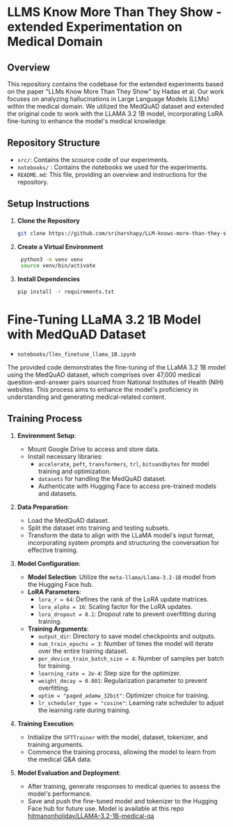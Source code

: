 # LLMS Know More Than They Show - extended Experimentation on Medical Domain

## Overview

This repository contains the codebase for the extended experiments based on the paper "LLMs Know More Than They Show" by Hadas et al. Our work focuses on analyzing hallucinations in Large Language Models (LLMs) within the medical domain. We utilized the MedQuAD dataset and extended the original code to work with the LLAMA 3.2 1B model, incorporating LoRA fine-tuning to enhance the model's medical knowledge.

## Repository Structure

- `src/`: Contains the scource code of our experiments.
- `notebooks/` : Contains the notebooks we used for the experiments. 
- `README.md`: This file, providing an overview and instructions for the repository.

## Setup Instructions

1. **Clone the Repository**
   ```bash
   git clone https://github.com/sriharshapy/LLM-knows-more-than-they-show.git
2. **Create a Virtual Environment**  
   ```bash
    python3 -m venv venv
    source venv/bin/activate
3. **Install Dependencies**
   ```bash
   pip install -r requirements.txt


# Fine-Tuning LLaMA 3.2 1B Model with MedQuAD Dataset
- `notebooks/llms_finetune_llama_1B.ipynb`
  
The provided code demonstrates the fine-tuning of the LLaMA 3.2 1B model using the MedQuAD dataset, which comprises over 47,000 medical question-and-answer pairs sourced from National Institutes of Health (NIH) websites. This process aims to enhance the model's proficiency in understanding and generating medical-related content.

## Training Process

1. **Environment Setup**:
   - Mount Google Drive to access and store data.
   - Install necessary libraries:
     - `accelerate`, `peft`, `transformers`, `trl`, `bitsandbytes` for model training and optimization.
     - `datasets` for handling the MedQuAD dataset.
     - Authenticate with Hugging Face to access pre-trained models and datasets.

2. **Data Preparation**:
   - Load the MedQuAD dataset.
   - Split the dataset into training and testing subsets.
   - Transform the data to align with the LLaMA model's input format, incorporating system prompts and structuring the conversation for effective training.

3. **Model Configuration**:
   - **Model Selection**: Utilize the `meta-llama/Llama-3.2-1B` model from the Hugging Face hub.
   - **LoRA Parameters**:
     - `lora_r = 64`: Defines the rank of the LoRA update matrices.
     - `lora_alpha = 16`: Scaling factor for the LoRA updates.
     - `lora_dropout = 0.1`: Dropout rate to prevent overfitting during training.
   - **Training Arguments**:
     - `output_dir`: Directory to save model checkpoints and outputs.
     - `num_train_epochs = 3`: Number of times the model will iterate over the entire training dataset.
     - `per_device_train_batch_size = 4`: Number of samples per batch for training.
     - `learning_rate = 2e-4`: Step size for the optimizer.
     - `weight_decay = 0.001`: Regularization parameter to prevent overfitting.
     - `optim = "paged_adamw_32bit"`: Optimizer choice for training.
     - `lr_scheduler_type = "cosine"`: Learning rate scheduler to adjust the learning rate during training.

4. **Training Execution**:
   - Initialize the `SFTTrainer` with the model, dataset, tokenizer, and training arguments.
   - Commence the training process, allowing the model to learn from the medical Q&A data.

5. **Model Evaluation and Deployment**:
   - After training, generate responses to medical queries to assess the model's performance.
   - Save and push the fine-tuned model and tokenizer to the Hugging Face hub for future use. Model is available at this repo [hitmanonholiday/LLAMA-3.2-1B-medical-qa](https://huggingface.co/hitmanonholiday/LLAMA-3.2-1B-medical-qa)



